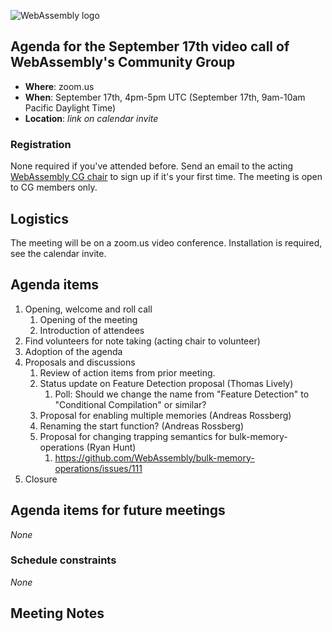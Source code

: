 ![WebAssembly logo](/images/WebAssembly.png)

## Agenda for the September 17th video call of WebAssembly's Community Group

- **Where**: zoom.us
- **When**: September 17th, 4pm-5pm UTC (September 17th, 9am-10am Pacific Daylight Time)
- **Location**: *link on calendar invite*

### Registration

None required if you've attended before. Send an email to the acting [WebAssembly CG chair](mailto:webassembly-cg-chair@chromium.org)
to sign up if it's your first time. The meeting is open to CG members only.

## Logistics

The meeting will be on a zoom.us video conference.
Installation is required, see the calendar invite.

## Agenda items

1. Opening, welcome and roll call
    1. Opening of the meeting
    1. Introduction of attendees
1. Find volunteers for note taking (acting chair to volunteer)
1. Adoption of the agenda
1. Proposals and discussions
    1. Review of action items from prior meeting.
    1. Status update on Feature Detection proposal (Thomas Lively)
        1. Poll: Should we change the name from "Feature Detection" to "Conditional Compilation" or similar?
    1. Proposal for enabling multiple memories (Andreas Rossberg)
    1. Renaming the start function? (Andreas Rossberg)
    1. Proposal for changing trapping semantics for bulk-memory-operations (Ryan Hunt)
        1. https://github.com/WebAssembly/bulk-memory-operations/issues/111
1. Closure

## Agenda items for future meetings

*None*

### Schedule constraints

*None*

## Meeting Notes
